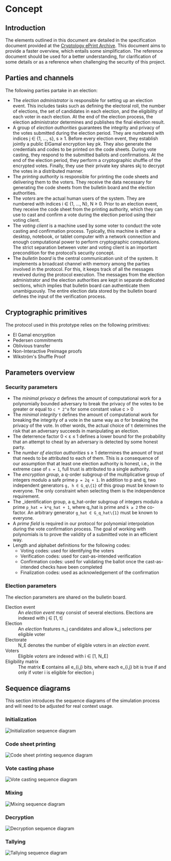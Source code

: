 # Concept

## Introduction

The elements outlined in this document are detailed in the specification document provided at the [Cryptology ePrint Archive](https://ia.cr/2017/325).
This document aims to provide a faster overview, which entails some simplification.
The reference document should be used for a better understanding, for clarification of some details or as a reference
when challenging the security of this project.

## Parties and channels

The following parties partake in an election:

- The _election administrator_ is responsible for setting up an election event. 
  This includes tasks such as defining the electoral roll, the number of elections, the set of candidates in each 
  election, and the eligibility of each voter in each election. At the end of the election process, the election 
  administrator determines and publishes the final election result.
- A group of _election authorities_ guarantees the integrity and privacy of the votes submitted
  during the election period. They are numbered with indices j &isin; {1, ..., s}, s &ge; 1.
  Before every election event, they establish jointly a public ElGamal encryption key pk. 
  They also generate the credentials and codes to be printed on the code sheets. 
  During vote casting, they respond to the submitted ballots and confirmations.
  At the end of the election period, they perform a cryptographic shuffle of the encrypted
  votes. Finally, they use their private key shares skj to decrypt the votes in a
  distributed manner.
- The _printing authority_ is responsible for printing the code sheets and delivering them
  to the voters. They receive the data necessary for generating the code sheets from the
  bulletin board and the election authorities.
- The _voters_ are the actual human users of the system. They are numbered with indices
  i &isin; {1, ..., N}, N &ge; 0. Prior to an election event, they receive the code sheet from the
  printing authority, which they can use to cast and confirm a vote during the election
  period using their voting client.  
- The _voting client_ is a machine used by some voter to conduct the vote casting and
  confirmation process. Typically, this machine is either a desktop, notebook, or tablet
  computer with a network connection and enough computational power to perform
  cryptographic computations. The strict separation between voter and voting client is
  an important precondition for the protocol’s security concept.
- The _bulletin board_ is the central communication unit of the system. It implements
  a broadcast channel with memory among the parties involved in the protocol.
  For this, it keeps track of all the messages reveived during the protocol execution.
  The messages from the election administrator and the election authorities are kept in
  separate dedicated sections, which implies that bulletin board can authenticate them
  unambiguously. The entire election data stored by the bulletin board defines the input
  of the verification process.

## Cryptographic primitives

The protocol used in this prototype relies on the following primitives:
 
- El Gamal encryption
- Pedersen commitments
- Oblivious transfer
- Non-Interactive Preimage proofs
- Wikström's Shuffle Proof

## Parameters overview

### Security parameters

- The _minimal privacy_ &sigma; defines the amount of computational work for a polynomially
  bounded adversary to break the privacy of the votes to be greater or equal to `c * 2^σ` for
  some constant value c &gt; 0
- The _minimal integrity_ &tau; defines the amount of computational work for breaking the
  integrity of a vote in the same way as &sigma; for breaking the privacy of the vote. In
  other words, the actual choice of &tau; determines the risk that an adversary succeeds in
  manipulating an election.
- The deterrence factor 0 &lt; &epsilon; &le; 1 defines a lower bound for the probability that an
  attempt to cheat by an adversary is detected by some honest party.
- The _number of election authorities_ s &ge; 1 determines the amount of trust that needs
  to be attributed to each of them. This is a consequence of our assumption that at
  least one election authority is honest, i.e., in the extreme case of `s = 1`, full trust is
  attributed to a single authority.
- The _encryption group_, a q-order subgroup of the multiplicative group of integers modulo a safe 
  prime `p = 2q + 1`.
  In addition to p and q, two independent generators `g, h ∈ G_q\{1}` of this group must
  be known to everyone. The only constraint when selecting them is the independence
  requirement.
- The _identification group, a q_hat-order subgroup of integers modulo a prime `p_hat = k*q_hat + 1`, 
  where q_hat is prime and `k ≥ 2` the co-factor. An arbitrary generator `g_hat ∈ G_q_hat\{1}`
  must be known to everyone.
- A _prime field_ is required in our protocol for polynomial interpolation during the
  vote confirmation process. The goal of working with polynomials is to prove the
  validity of a submitted vote in an efficient way.
- Length and alphabet definitions for the following codes:
  - Voting codes: used for identifying the voters
  - Verification codes: used for cast-as-intended verification
  - Confirmation codes: used for validating the ballot once the cast-as-intended checks have been 
    completed
  - Finalization codes: used as acknowledgement of the confirmation
  
### Election parameters

The election parameters are shared on the bulletin board.
<dl>
    <dt>Election event</dt>
    <dd>An <em>election event</em> may consist of several elections. Elections are indexed with j &isin; [1, t]</dd>
    <dt>Election</dt>
    <dd>An <em>election</em> features n_j candidates and allow k_j selections per eligible voter</dd>
    <dt>Electorate</dt>
    <dd>N_E denotes the number of eligible voters in an <em>election event</em>.</dd>
    <dt>Voters</dt>
    <dd>Eligible <em>voters</em> are indexed with i &isin; [1, N_E]</dd>
    <dt>Eligibility matrix</dt>
    <dd>The matrix <strong>E</strong> contains all e_{i,j} bits, where each e_{i,j} bit is true if and only if voter 
    i is eligible for election j</dd> 
</dl>


## Sequence diagrams

This section introduces the sequence diagrams of the simulation process and will need to be adjusted for
real context usage.

### Initialization

![Initialization sequence diagram](sequence/Initialization.png)

### Code sheet printing

![Code sheet printing sequence diagram](sequence/CodeSheets.png)

### Vote casting phase

![Vote casting sequence diagram](sequence/Voting.png)

### Mixing

![Mixing sequence diagram](sequence/Mixing.png)

### Decryption

![Decryption sequence diagram](sequence/Decryption.png)

### Tallying

![Tallying sequence diagram](sequence/Tallying.png)
